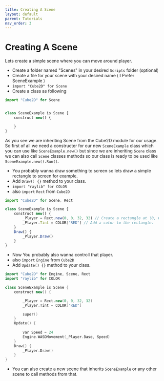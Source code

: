 ```yaml
---
title: Creating A Scene
layout: default
parent: Tutorials
nav_order: 3
---
```


# Creating A Scene

Lets create a simple scene where you can move around player.

- Create a folder named "Scenes" in your desired `Scripts` folder (optional)
- Create a file for your scene with your desired name ( I Prefer SceneExample )
- `import "Cube2D" for Scene`
- Create a class as following
```js
import "Cube2D" for Scene


class SceneExample is Scene {
	construct new() {

	}
}
```
As you see we are inheriting Scene from the Cube2D module for our usage. So first of all we need a constructer for our new `SceneExample` class which you can use like `SceneExample.new()` but since we are inheriting `Scene` class we can also call `Scene` classes methods so our class is ready to be used like `SceneExample.new().Run()`. 

- You probably wanna draw something to screen so lets draw a simple rectangle to screen for example.
- Add `Draw() {}` method to your class.
- `import "raylib" for COLOR`
-  also `import` `Rect` from `Cube2D`
```js
import "Cube2D" for Scene, Rect

class SceneExample is Scene {
	construct new() {
		_Player = Rect.new(0, 0, 32, 32) // Create a rectangle at (0, 0) with size (32, 32).
		_Player.Tint = COLOR["RED"] // Add a color to the rectangle.
	}
	Draw() { 
		_Player.Draw()
	}
}
```

- Now You probably also wanna controll that player.
- also `import` `Engine` from `Cube2D`
- Add `Update() {}` method to your class.

```cpp
import "Cube2D" for Engine, Scene, Rect
import "raylib" for COLOR

class SceneExample is Scene {
	construct new() {

		_Player = Rect.new(0, 0, 32, 32)
		_Player.Tint = COLOR["RED"]

		super()
	}
	Update() {
	
		var Speed = 24
		Engine.WASDMovement(_Player.Base, Speed)
	}
	Draw() {
		_Player.Draw()
	}
}
```

- You can also create a new scene that inherits `SceneExample` or any other scene to call methods from that.